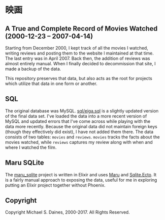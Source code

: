 # 映画
## A True and Complete Record of Movies Watched (2000-12-23 – 2007-04-14)

Starting from December 2000, I kept track of all the movies I watched, writing reviews
and posting them to the website I maintained at that time. The last entry was in
April 2007. Back then, the addition of reviews was almost entirely manual. When
I finally decided to decommission that site, I made a backup of the data.

This repository preserves that data, but also acts as the root for projects
which utilize that data in one form or another.

## SQL

The original database was MySQL. [sql/eiga.sql](sql/eiga.sql) is a slightly
updated version of the final data set. I've loaded the data into a more recent
version of MySQL and updated errors that I've come across while playing with the
data more recently. Because the original data did not maintain foreign keys
(though they effectively did exist), I have not added them there. The data
consists of two tables: `movies` and `reviews`. `movies` tracks the facts about
the movies watched, while `reviews` captures my review along with when and where
I watched the film.

## Maru SQLite

The [maru_sqlite](maru_sqlite) project is written in Elixir and uses 
[Maru](https://github.com/elixir-maru/maru) and
[Sqlite.Ecto](https://github.com/jazzyb/sqlite_ecto). It is a fairly manual
approach to exposing the data, useful for me in exploring putting an Elixir
project together without Phoenix.

## Copyright

Copyright Michael S. Daines, 2000-2017. All Rights Reserved.
